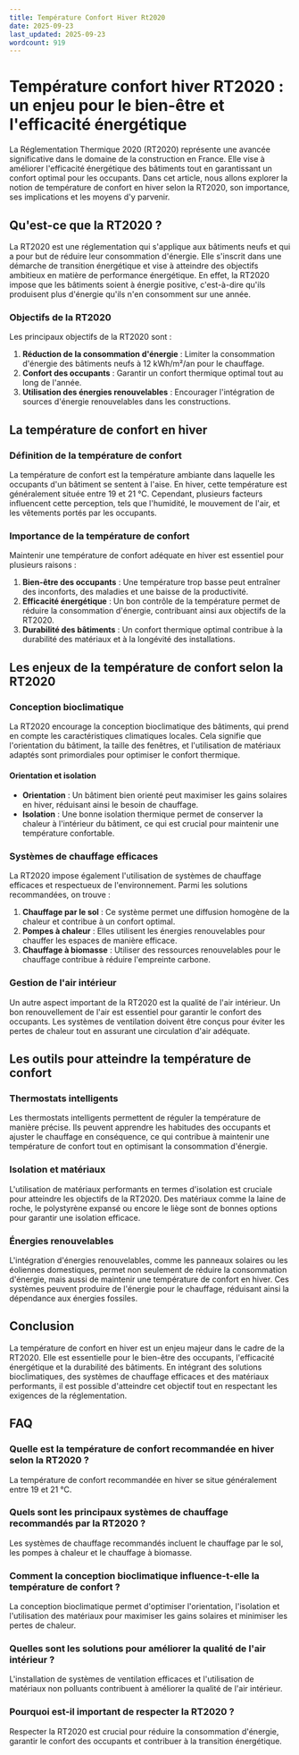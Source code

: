 ```yaml
---
title: Température Confort Hiver Rt2020
date: 2025-09-23
last_updated: 2025-09-23
wordcount: 919
---
```


# Température confort hiver RT2020 : un enjeu pour le bien-être et l'efficacité énergétique

La Réglementation Thermique 2020 (RT2020) représente une avancée significative dans le domaine de la construction en France. Elle vise à améliorer l'efficacité énergétique des bâtiments tout en garantissant un confort optimal pour les occupants. Dans cet article, nous allons explorer la notion de température de confort en hiver selon la RT2020, son importance, ses implications et les moyens d'y parvenir.

## Qu'est-ce que la RT2020 ?

La RT2020 est une réglementation qui s'applique aux bâtiments neufs et qui a pour but de réduire leur consommation d'énergie. Elle s'inscrit dans une démarche de transition énergétique et vise à atteindre des objectifs ambitieux en matière de performance énergétique. En effet, la RT2020 impose que les bâtiments soient à énergie positive, c'est-à-dire qu'ils produisent plus d'énergie qu'ils n'en consomment sur une année.

### Objectifs de la RT2020

Les principaux objectifs de la RT2020 sont :

1. **Réduction de la consommation d'énergie** : Limiter la consommation d'énergie des bâtiments neufs à 12 kWh/m²/an pour le chauffage.
2. **Confort des occupants** : Garantir un confort thermique optimal tout au long de l'année.
3. **Utilisation des énergies renouvelables** : Encourager l'intégration de sources d'énergie renouvelables dans les constructions.

## La température de confort en hiver

### Définition de la température de confort

La température de confort est la température ambiante dans laquelle les occupants d'un bâtiment se sentent à l'aise. En hiver, cette température est généralement située entre 19 et 21 °C. Cependant, plusieurs facteurs influencent cette perception, tels que l'humidité, le mouvement de l'air, et les vêtements portés par les occupants.

### Importance de la température de confort

Maintenir une température de confort adéquate en hiver est essentiel pour plusieurs raisons :

1. **Bien-être des occupants** : Une température trop basse peut entraîner des inconforts, des maladies et une baisse de la productivité.
2. **Efficacité énergétique** : Un bon contrôle de la température permet de réduire la consommation d'énergie, contribuant ainsi aux objectifs de la RT2020.
3. **Durabilité des bâtiments** : Un confort thermique optimal contribue à la durabilité des matériaux et à la longévité des installations.

## Les enjeux de la température de confort selon la RT2020

### Conception bioclimatique

La RT2020 encourage la conception bioclimatique des bâtiments, qui prend en compte les caractéristiques climatiques locales. Cela signifie que l'orientation du bâtiment, la taille des fenêtres, et l'utilisation de matériaux adaptés sont primordiales pour optimiser le confort thermique.

#### Orientation et isolation

- **Orientation** : Un bâtiment bien orienté peut maximiser les gains solaires en hiver, réduisant ainsi le besoin de chauffage.
- **Isolation** : Une bonne isolation thermique permet de conserver la chaleur à l'intérieur du bâtiment, ce qui est crucial pour maintenir une température confortable.

### Systèmes de chauffage efficaces

La RT2020 impose également l'utilisation de systèmes de chauffage efficaces et respectueux de l'environnement. Parmi les solutions recommandées, on trouve :

1. **Chauffage par le sol** : Ce système permet une diffusion homogène de la chaleur et contribue à un confort optimal.
2. **Pompes à chaleur** : Elles utilisent les énergies renouvelables pour chauffer les espaces de manière efficace.
3. **Chauffage à biomasse** : Utiliser des ressources renouvelables pour le chauffage contribue à réduire l'empreinte carbone.

### Gestion de l'air intérieur

Un autre aspect important de la RT2020 est la qualité de l'air intérieur. Un bon renouvellement de l'air est essentiel pour garantir le confort des occupants. Les systèmes de ventilation doivent être conçus pour éviter les pertes de chaleur tout en assurant une circulation d'air adéquate.

## Les outils pour atteindre la température de confort

### Thermostats intelligents

Les thermostats intelligents permettent de réguler la température de manière précise. Ils peuvent apprendre les habitudes des occupants et ajuster le chauffage en conséquence, ce qui contribue à maintenir une température de confort tout en optimisant la consommation d'énergie.

### Isolation et matériaux

L'utilisation de matériaux performants en termes d'isolation est cruciale pour atteindre les objectifs de la RT2020. Des matériaux comme la laine de roche, le polystyrène expansé ou encore le liège sont de bonnes options pour garantir une isolation efficace.

### Énergies renouvelables

L'intégration d'énergies renouvelables, comme les panneaux solaires ou les éoliennes domestiques, permet non seulement de réduire la consommation d'énergie, mais aussi de maintenir une température de confort en hiver. Ces systèmes peuvent produire de l'énergie pour le chauffage, réduisant ainsi la dépendance aux énergies fossiles.

## Conclusion

La température de confort en hiver est un enjeu majeur dans le cadre de la RT2020. Elle est essentielle pour le bien-être des occupants, l'efficacité énergétique et la durabilité des bâtiments. En intégrant des solutions bioclimatiques, des systèmes de chauffage efficaces et des matériaux performants, il est possible d'atteindre cet objectif tout en respectant les exigences de la réglementation.

## FAQ

### Quelle est la température de confort recommandée en hiver selon la RT2020 ?

La température de confort recommandée en hiver se situe généralement entre 19 et 21 °C.

### Quels sont les principaux systèmes de chauffage recommandés par la RT2020 ?

Les systèmes de chauffage recommandés incluent le chauffage par le sol, les pompes à chaleur et le chauffage à biomasse.

### Comment la conception bioclimatique influence-t-elle la température de confort ?

La conception bioclimatique permet d'optimiser l'orientation, l'isolation et l'utilisation des matériaux pour maximiser les gains solaires et minimiser les pertes de chaleur.

### Quelles sont les solutions pour améliorer la qualité de l'air intérieur ?

L'installation de systèmes de ventilation efficaces et l'utilisation de matériaux non polluants contribuent à améliorer la qualité de l'air intérieur.

### Pourquoi est-il important de respecter la RT2020 ?

Respecter la RT2020 est crucial pour réduire la consommation d'énergie, garantir le confort des occupants et contribuer à la transition énergétique.